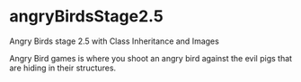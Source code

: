 # angryBirdsStage2.5
Angry Birds stage 2.5 with Class Inheritance and Images

Angry Bird games is where you shoot an angry bird against the evil pigs that
are hiding in their structures.
